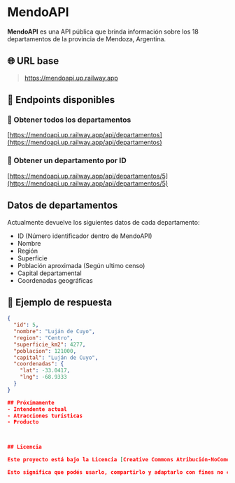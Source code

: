 #  MendoAPI

**MendoAPI** es una API pública que brinda información sobre los 18 departamentos de la provincia de Mendoza, Argentina.

## 🌐 URL base

> https://mendoapi.up.railway.app

## 📡 Endpoints disponibles

### 🔹 Obtener todos los departamentos
[https://mendoapi.up.railway.app/api/departamentos](https://mendoapi.up.railway.app/api/departamentos)

### 🔹 Obtener un departamento por ID
[https://mendoapi.up.railway.app/api/departamentos/5](https://mendoapi.up.railway.app/api/departamentos/5)

## Datos  de departamentos
Actualmente devuelve los siguientes datos de cada departamento:
- ID (Número identificador dentro de MendoAPI)
- Nombre
- Región
- Superficie
- Población aproximada (Según ultimo censo)
- Capital departamental
- Coordenadas geográficas


## 🔁 Ejemplo de respuesta

```json
{
  "id": 5,
  "nombre": "Luján de Cuyo",
  "region": "Centro",
  "superficie_km2": 4277,
  "poblacion": 121000,
  "capital": "Luján de Cuyo",
  "coordenadas": {
    "lat": -33.0417,
    "lng": -68.9333
  }
}

## Próximamente
- Intendente actual
- Atracciones turísticas
- Producto



## Licencia

Este proyecto está bajo la Licencia [Creative Commons Atribución-NoComercial 4.0 Internacional](https://creativecommons.org/licenses/by-nc/4.0/).

Esto significa que podés usarlo, compartirlo y adaptarlo con fines no comerciales, siempre mencionando al autor original: [liobarrozo](https://github.com/liobarrozo).
